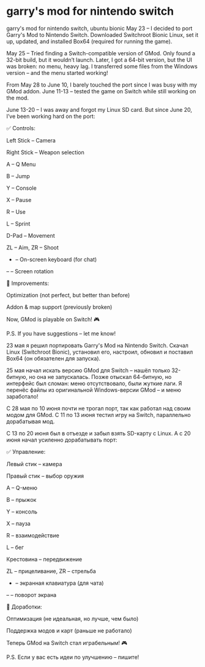 # garry's mod for nintendo switch
garry's mod for nintendo switch, ubuntu bionic
May 23 – I decided to port Garry's Mod to Nintendo Switch. Downloaded Switchroot Bionic Linux, set it up, updated, and installed Box64 (required for running the game).

May 25 – Tried finding a Switch-compatible version of GMod. Only found a 32-bit build, but it wouldn’t launch. Later, I got a 64-bit version, but the UI was broken: no menu, heavy lag. I transferred some files from the Windows version – and the menu started working!

From May 28 to June 10, I barely touched the port since I was busy with my GMod addon. June 11-13 – tested the game on Switch while still working on the mod.

June 13-20 – I was away and forgot my Linux SD card. But since June 20, I’ve been working hard on the port:

✅ Controls:

Left Stick – Camera

Right Stick – Weapon selection

A – Q Menu

B – Jump

Y – Console

X – Pause

R – Use

L – Sprint

D-Pad – Movement

ZL – Aim, ZR – Shoot

+ – On-screen keyboard (for chat)

– – Screen rotation

🔧 Improvements:

Optimization (not perfect, but better than before)

Addon & map support (previously broken)

Now, GMod is playable on Switch! 🎮

P.S. If you have suggestions – let me know!



23 мая я решил портировать Garry's Mod на Nintendo Switch. Скачал Linux (Switchroot Bionic), установил его, настроил, обновил и поставил Box64 (он обязателен для запуска).

25 мая начал искать версию GMod для Switch – нашёл только 32-битную, но она не запускалась. Позже отыскал 64-битную, но интерфейс был сломан: меню отсутствовало, были жуткие лаги. Я перенёс файлы из оригинальной Windows-версии GMod – и меню заработало!

С 28 мая по 10 июня почти не трогал порт, так как работал над своим модом для GMod. С 11 по 13 июня тестил игру на Switch, параллельно дорабатывая мод.

С 13 по 20 июня был в отъезде и забыл взять SD-карту с Linux. А с 20 июня начал усиленно дорабатывать порт:

✅ Управление:

Левый стик – камера

Правый стик – выбор оружия

A – Q-меню

B – прыжок

Y – консоль

X – пауза

R – взаимодействие

L – бег

Крестовина – передвижение

ZL – прицеливание, ZR – стрельба

+ – экранная клавиатура (для чата)

– – поворот экрана

🔧 Доработки:

Оптимизация (не идеальная, но лучше, чем было)

Поддержка модов и карт (раньше не работало)

Теперь GMod на Switch стал играбельным! 🎮

P.S. Если у вас есть идеи по улучшению – пишите!
